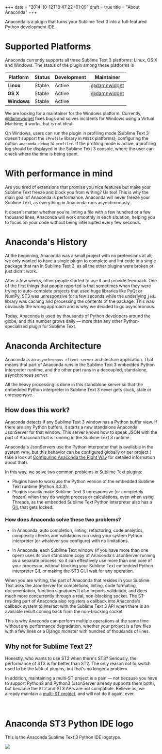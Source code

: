 +++
date = "2014-10-12T18:47:22+01:00"
draft = true
title = "About Anaconda"
+++

Anaconda is a plugin that turns your Sublime Text 3 into a full-featured Python
development IDE.

# Supported Platforms

Anaconda currently supports all three Sublime Text 3 platforms:
Linux, OS X and Windows.  The status of the plugin among these platforms is

Platform | Status | Development | Maintainer
-------- | ------ | ----------- | ----------
**Linux** | <span class="green">Stable</span> | <span class="green">Active</span>      | <a href="https://github.com/DamnWidget">@damnwidget</a>
**OS X**  | <span class="green">Stable</span> | <span class="green">Active</span>      | <a href="https://github.com/DamnWidget">@damnwidget</a>
**Windows** | <span class="green">Stable</span> | <span class="green">Active</span>      |

We are looking for a maintainer for the Windows platform. Currently,
<a href="https://github.com/DamnWidget">@damnwidget</a> fixes bugs and solves
incidents for Windows using a Virtual Machine; it works, but is not ideal.

On Windows, users can run the plugin in profiling mode (Sublime Text 3 doesn't
support the `cProfile` library in `POSIX` platforms), configuring the option
`anaconda_debug` to `profiler`. If the profiling mode is active, a profiling
log should be displayed in the Sublime Text 3 console, where the user can check
where the time is being spent.

# With performance in mind

Are you tired of extensions that promise you nice features but make your
Sublime Text freeze and block you from writing? Us too! This is
why the main goal of Anaconda is performance. Anaconda will never freeze
your Sublime Text, as everything in Anaconda runs asynchronously.

It doesn't matter whether you're linting a file with a few hundred or a few
thousand lines; Anaconda will work smoothly in each situation, helping you
to focus on your code without being interrupted every few seconds.

# Anaconda's History

At the beginning, Anaconda was a small project with no pretensions at all; we only
wanted to have a single plugin to complete and lint code in a single
package that ran in Sublime Text 3, as all the other plugins were broken or
just didn't work.

After a few weeks, other people started to use it and provide feedback.
One of the first things that people reported is that sometimes when they were
trying to auto-complete projects that used huge libraries like PyQt or NumPy,
 ST3 was unresponsive for a few seconds while the underlying `jedi` library
was caching and processing the contents of the package. This was obviously
the wrong approach and is why we decided to go asynchronous.

Today, Anaconda is used by thousands of Python developers around the globe, and
this number grows daily — more than any other Python-specialized
plugin for Sublime Text.

# Anaconda Architecture

Anaconda is an `asynchronous client-server` architecture application. That means
that part of Anaconda runs in the Sublime Text 3 embedded Python interpreter
runtime, and the other part runs in a decoupled, standalone, asynchronous server.

All the heavy processing is done in this standalone server so that the embedded Python
interpreter in Sublime Text 3 never gets stuck, stale or unresponsive.

## How does this work?

Anaconda detects if any Sublime Text 3 window has a Python buffer view. If there
are any Python buffers, it starts a new standalone Anaconda JsonServer for that window.  This server
knows how to speak JSON with the part of Anaconda that is running in the
Sublime Text 3 runtime.

Anaconda's JsonServers use the Python interpreter that is available in the
system `PATH`, but this behavior can be configured globally or per project (
take a look at [Configuring Anaconda the Right Way](http://localhost:1313/anaconda/anaconda_settings/)
for detailed information about that).

In this way, we solve two common problems in Sublime Text plugins:

* Plugins have to work/use the Python version of the embedded Sublime Text runtime (Python 3.3.3).
* Plugins usually make Sublime Text 3 unresponsive (or completely frozen) when they do weight process or calculations, even when using Threads, as the embedded Sublime Text Python interpreter also has a [GIL](https://wiki.python.org/moin/GlobalInterpreterLock) that gets locked.

### How does Anaconda solve these two problems?

* In Anaconda, auto completion, linting, refactoring, code analytics, complexity
checks and validations run using your system Python interpreter (or whatever you configure) with no limitations.

* In Anaconda, each Sublime Text window (if you have more than one open) uses
its own standalone copy of Anaconda's JsonServer running as a separate process,
so it can effectively use more than one core of your processor, without
blocking your Sublime Text embedded Python interpreter GIL or making the
ST3 GUI wait for any operation.

When you are writing, the part of Anaconda that resides in your Sublime Text
asks the JsonServer for completions, linting, code formating, documentation,
function signatures.It also imports validation, and does much more concurrently through
a real, non-blocking socket. The ST-residing part of Anaconda also registers a callback into Anaconda's callback
system to interact with the Sublime Text 3 API when there is an available
result coming back from the non-blocking socket.

This is why Anaconda can perform multiple operations at the same time without
any performance degradation, whether your project is a few files with
a few lines or a Django monster with hundred of thousands of lines.

## Why not for Sublime Text 2?

Honestly, who wants to use ST2 when there's ST3? Seriously, the
performance of ST3 is far better than ST2. The only reason not to switch used to be the lack of plugins,
but that's no longer a problem.

In addition, maintaining a multi-ST project is a pain — not because
you have to support Python2 and Python3 (JsonServer already supports them both),
but because the ST2 and ST3 APIs are not compatible. Believe us,
we already maintain a [multi-ST project](https://github.com/DamnWidget/SublimePySide),
and will not do it again, ever.
<br><br><br>

# Anaconda ST3 Python IDE logo

This is the Anaconda Sublime Text 3 Python IDE logotype.

<img src="/anaconda/img/anaconda-sm.png">
